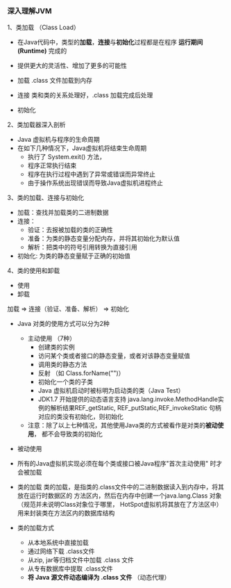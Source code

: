 ### 深入理解JVM

1、类加载 （Class Load）

* 在Java代码中，类型的**加载**，**连接**与**初始化**过程都是在程序 **运行期间(Runtime)** 完成的
* 提供更大的灵活性、增加了更多的可能性

* 加载 .class 文件加载到内存
* 连接 类和类的关系处理好，.class 加载完成后处理
* 初始化 


2、类加载器深入剖析

* Java 虚拟机与程序的生命周期
* 在如下几种情况下，Java虚拟机将结束生命周期
  * 执行了 System.exit() 方法，
  * 程序正常执行结束
  * 程序在执行过程中遇到了异常或错误而异常终止
  * 由于操作系统出现错误而导致Java虚拟机进程终止
  
  

3、类的加载、连接与初始化
* 加载：查找并加载类的二进制数据
* 连接：
  * 验证：去报被加载的类的正确性
  * 准备：为类的静态变量分配内存，并将其初始化为默认值
  * 解析：把类中的符号引用转换为直接引用
* 初始化: 为类的静态变量赋于正确的初始值


4、类的使用和卸载
* 使用
* 卸载

加载 => 连接（验证、准备、解析） => 初始化

* Java 对类的使用方式可以分为2种
  * 主动使用 （7种）
      * 创建类的实例
      * 访问某个类或者接口的静态变量，或者对该静态变量赋值
      * 调用类的静态方法
      * 反射 （如 Class.forName("")）
      * 初始化一个类的子类
      * Java 虚拟机启动时被标明为启动类的类（Java Test）
      * JDK1.7 开始提供的动态语言支持
      java.lang.invoke.MethodHandle实例的解析结果REF_getStatic, 
      REF_putStatic,REF_invokeStatic 句柄对应的类没有初始化，则初始化
  * 注意：除了以上七种情况，其他使用Java类的方式被看作是对类的**被动使用**， 都不会导致类的初始化
  
* 被动使用
  
* 所有的Java虚拟机实现必须在每个类或接口被Java程序"首次主动使用" 时才会被加载

* 类的加载
  类的加载，是指类的.class文件中的二进制数据读入到内存中，将其放在运行时数据区的
方法区内，然后在内存中创建一个java.lang.Class 对象（规范并未说明Class对象位于哪里，
HotSpot虚拟机将其放在了方法区中）用来封装类在方法区内的数据库结构

* 类的加载方式
    * 从本地系统中直接加载
    * 通过网络下载 .class文件
    * 从zip, jar等归档文件中加载 .class 文件
    * 从专有数据库中提取 .class文件
    * **将 Java 源文件动态编译为 .class 文件** （动态代理） 